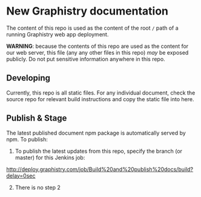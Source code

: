 # New Graphistry documentation

The content of this repo is used as the content of the root `/` path of a running Graphistry web app deployment.

**WARNING**: because the contents of this repo are used as the content for our web server, this file (any any other files in this repo) *may* be exposed publicly. Do not put sensitive information anywhere in this repo.


## Developing

Currently, this repo is all static files. For any individual document, check the source repo for relevant build instructions and copy the static file into here.


## Publish & Stage

The latest published document npm package is automatically served by npm. To publish:

1. To publish the latest updates from this repo, specify the branch (or master) for this Jenkins job:

http://deploy.graphistry.com/job/Build%20and%20publish%20docs/build?delay=0sec

2. There is no step 2